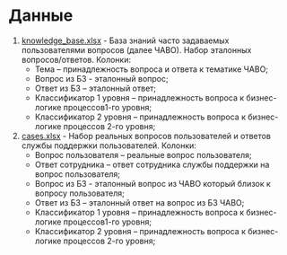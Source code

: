 # Данные

1. [knowledge_base.xlsx](knowledge_base.xlsx) - База знаний часто задаваемых пользователями вопросов
   (далее ЧАВО). Набор эталонных вопросов/ответов.
   Колонки:
    - Тема – принадлежность вопроса и ответа к тематике ЧАВО;
    - Вопрос из БЗ - эталонный вопрос;
    - Ответ из БЗ – эталонный ответ;
    - Классификатор 1 уровня – принадлежность вопроса к бизнес-логике процессов1-го уровня;
    - Классификатор 2 уровня – принадлежность вопроса к бизнес-логике процессов 2-го уровня;
2. [cases.xlsx](cases.xlsx) - Набор реальных вопросов пользователей и ответов службы поддержки пользователей.
   Колонки:
    - Вопрос пользователя – реальные вопрос пользователя;
    - Ответ сотрудника – ответ сотрудника службы поддержки на вопрос пользователя;
    - Вопрос из БЗ - эталонный вопрос из ЧАВО который близок к вопросу пользователя;
    - Ответ из БЗ – эталонный ответ на вопрос из БЗ ЧАВО;
    - Классификатор 1 уровня – принадлежность вопроса к бизнес-логике процессов1-го уровня;
    - Классификатор 2 уровня – принадлежность вопроса к бизнес-логике процессов 2-го уровня;

